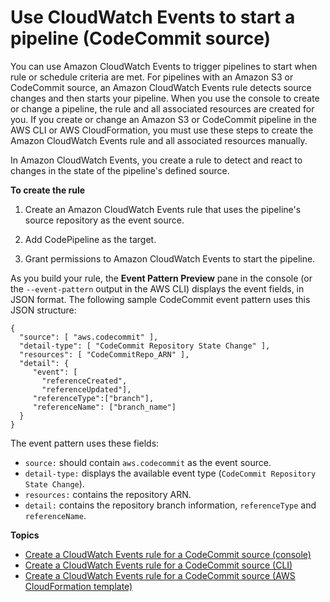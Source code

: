 # Use CloudWatch Events to start a pipeline \(CodeCommit source\)<a name="triggering"></a>

You can use Amazon CloudWatch Events to trigger pipelines to start when rule or schedule criteria are met\. For pipelines with an Amazon S3 or CodeCommit source, an Amazon CloudWatch Events rule detects source changes and then starts your pipeline\. When you use the console to create or change a pipeline, the rule and all associated resources are created for you\. If you create or change an Amazon S3 or CodeCommit pipeline in the AWS CLI or AWS CloudFormation, you must use these steps to create the Amazon CloudWatch Events rule and all associated resources manually\.

In Amazon CloudWatch Events, you create a rule to detect and react to changes in the state of the pipeline's defined source\.

**To create the rule**

1. Create an Amazon CloudWatch Events rule that uses the pipeline's source repository as the event source\.

1. Add CodePipeline as the target\. 

1. Grant permissions to Amazon CloudWatch Events to start the pipeline\.

As you build your rule, the **Event Pattern Preview** pane in the console \(or the `--event-pattern` output in the AWS CLI\) displays the event fields, in JSON format\. The following sample CodeCommit event pattern uses this JSON structure:

```
{
  "source": [ "aws.codecommit" ],
  "detail-type": [ "CodeCommit Repository State Change" ],
  "resources": [ "CodeCommitRepo_ARN" ],
  "detail": {
     "event": [
       "referenceCreated",
       "referenceUpdated"],
     "referenceType":["branch"],
     "referenceName": ["branch_name"]
  }
}
```

The event pattern uses these fields:
+ `source:` should contain `aws.codecommit` as the event source\. 
+ `detail-type:` displays the available event type \(`CodeCommit Repository State Change`\)\.
+ `resources:` contains the repository ARN\.
+ `detail:` contains the repository branch information, `referenceType` and `referenceName`\.

**Topics**
+ [Create a CloudWatch Events rule for a CodeCommit source \(console\)](pipelines-trigger-source-repo-changes-console.md)
+ [Create a CloudWatch Events rule for a CodeCommit source \(CLI\)](pipelines-trigger-source-repo-changes-cli.md)
+ [Create a CloudWatch Events rule for a CodeCommit source \(AWS CloudFormation template\)](pipelines-trigger-source-repo-changes-cfn.md)